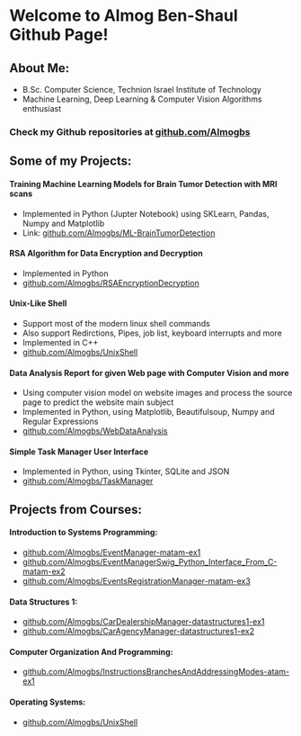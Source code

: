 # Welcome to Almog Ben-Shaul Github Page!

## About Me:
- B.Sc. Computer Science, Technion Israel Institute of Technology
- Machine Learning, Deep Learning & Computer Vision Algorithms enthusiast

### Check my Github repositories at [github.com/Almogbs](http://github.com/Almogbs)

## Some of my Projects:

#### Training Machine Learning Models for Brain Tumor Detection with MRI scans
  - Implemented in Python (Jupter Notebook) using SKLearn, Pandas, Numpy and Matplotlib  
  - Link: [github.com/Almogbs/ML-BrainTumorDetection](http://github.com/Almogbs/ML-BrainTumorDetection)
####  RSA Algorithm for Data Encryption and Decryption
  - Implemented in Python
  - [github.com/Almogbs/RSAEncryptionDecryption](http://github.com/Almogbs/RSAEncryptionDecryption)
####  Unix-Like Shell
  - Support most of the modern linux shell commands
  - Also support Redirctions, Pipes, job list, keyboard interrupts and more
  - Implemented in C++
  - [github.com/Almogbs/UnixShell](http://github.com/Almogbs/UnixShell)
####  Data Analysis Report for given Web page with Computer Vision and more
  - Using computer vision model on website images and process the source page to predict the website main subject
  - Implemented in Python, using Matplotlib, Beautifulsoup, Numpy and Regular Expressions
  - [github.com/Almogbs/WebDataAnalysis](http://github.com/Almogbs/WebDataAnalysis)
####  Simple Task Manager User Interface
  - Implemented in Python, using Tkinter, SQLite and JSON
  - [github.com/Almogbs/TaskManager](http://github.com/Almogbs/TaskManager)

## Projects from Courses:
#### Introduction to Systems Programming:
- [github.com/Almogbs/EventManager-matam-ex1](http://github.com/Almogbs/EventManager-matam-ex1)
- [github.com/Almogbs/EventManagerSwig_Python_Interface_From_C-matam-ex2](http://github.com/Almogbs/EventManagerSwig_Python_Interface_From_C-matam-ex2)
- [github.com/Almogbs/EventsRegistrationManager-matam-ex3](http://github.com/Almogbs/EventsRegistrationManager-matam-ex3)

#### Data Structures 1:
- [github.com/Almogbs/CarDealershipManager-datastructures1-ex1](http://github.com/Almogbs/CarDealershipManager-datastructures1-ex1)
- [github.com/Almogbs/CarAgencyManager-datastructures1-ex2](http://github.com/Almogbs/CarAgencyManager-datastructures1-ex2)

#### Computer Organization And Programming:
- [github.com/Almogbs/InstructionsBranchesAndAddressingModes-atam-ex1](http://github.com/Almogbs/InstructionsBranchesAndAddressingModes-atam-ex1)

#### Operating Systems:
- [github.com/Almogbs/UnixShell](http://github.com/Almogbs/UnixShell)
